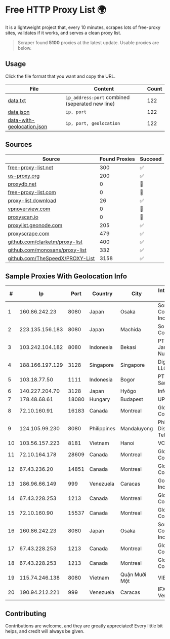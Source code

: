 
# Free HTTP Proxy List 🌍

It is a lightweight project that, every 10 minutes, scrapes lots of free-proxy sites, validates if it works, and serves a clean proxy list.


> Scraper found **5100** proxies at the latest update. Usable proxies are below.

## Usage

Click the file format that you want and copy the URL.


|File|Content|Count|
|----|-------|-----|
|[data.txt](https://raw.githubusercontent.com/themiralay/Proxy-List-World/master/data.txt)|`ip_address:port` combined (seperated new line)|122|
|[data.json](https://raw.githubusercontent.com/themiralay/Proxy-List-World/master/data.json)|`ip, port`|122|
|[data-with-geolocation.json](https://raw.githubusercontent.com/themiralay/Proxy-List-World/master/data-with-geolocation.json)|`ip, port, geolocation`|122|

## Sources

|Source|Found Proxies|Succeed|
|------|-------------|-------|
|[free-proxy-list.net](https://free-proxy-list.net)|300|✅|
|[us-proxy.org](https://www.us-proxy.org)|200|✅|
|[proxydb.net](http://proxydb.net)|0|🚫|
|[free-proxy-list.com](https://free-proxy-list.com/?page=&port=&type%5B%5D=http&type%5B%5D=https&up_time=0&search=Search)|0|🚫|
|[proxy-list.download](https://www.proxy-list.download/HTTP)|26|✅|
|[vpnoverview.com](https://vpnoverview.com/privacy/anonymous-browsing/free-proxy-servers)|0|🚫|
|[proxyscan.io](https://www.proxyscan.io)|0|🚫|
|[proxylist.geonode.com](https://proxylist.geonode.com/api/proxy-list?limit=300&page=1&sort_by=lastChecked&sort_type=desc&protocols=http,https)|205|✅|
|[proxyscrape.com](https://api.proxyscrape.com/v2/?request=displayproxies&protocol=http&timeout=10000&country=all&ssl=all&anonymity=all)|479|✅|
|[github.com/clarketm/proxy-list](https://raw.githubusercontent.com/clarketm/proxy-list/master/proxy-list-raw.txt)|400|✅|
|[github.com/monosans/proxy-list](https://raw.githubusercontent.com/monosans/proxy-list/main/proxies/http.txt)|332|✅|
|[github.com/TheSpeedX/PROXY-List](https://raw.githubusercontent.com/TheSpeedX/PROXY-List/master/http.txt)|3158|✅|


## Sample Proxies With Geolocation Info

|#|Ip|Port|Country|City|Internet Service Provider|
|-|--|----|-------|----|-------------------------|
|1|160.86.242.23|8080|Japan|Osaka|Sony Network Communications Inc|
|2|223.135.156.183|8080|Japan|Machida|So-net Corporation|
|3|103.242.104.182|8080|Indonesia|Bekasi|PT Lintas Jaringan Nusantara|
|4|188.166.197.129|3128|Singapore|Singapore|DigitalOcean, LLC|
|5|103.18.77.50|1111|Indonesia|Bogor|PT Usaha Adi Sanggoro|
|6|140.227.204.70|3128|Japan|Hyōgo|InfoSphere|
|7|178.48.68.61|18080|Hungary|Budapest|UPC|
|8|72.10.160.91|16183|Canada|Montreal|GloboTech Communications|
|9|124.105.99.230|8080|Philippines|Mandaluyong|Philippine Long Distance Telephone Co.|
|10|103.56.157.223|8181|Vietnam|Hanoi|VCCORP|
|11|72.10.164.178|28609|Canada|Montreal|GloboTech Communications|
|12|67.43.236.20|14851|Canada|Montreal|GloboTech Communications|
|13|186.96.66.149|999|Venezuela|Caracas|Gold Data USA Inc|
|14|67.43.228.253|1213|Canada|Montreal|GloboTech Communications|
|15|72.10.160.90|15537|Canada|Montreal|GloboTech Communications|
|16|160.86.242.23|8080|Japan|Osaka|Sony Network Communications Inc|
|17|67.43.228.253|1213|Canada|Montreal|GloboTech Communications|
|18|67.43.228.253|1213|Canada|Montreal|GloboTech Communications|
|19|115.74.246.138|8080|Vietnam|Quận Mười Một|VIETELxdsl|
|20|190.94.212.221|999|Venezuela|Caracas|IFX Networks Venezuela C.A.|



## Contributing

Contributions are welcome, and they are greatly appreciated! Every
little bit helps, and credit will always be given.

